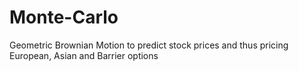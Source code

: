 # Monte-Carlo
Geometric Brownian Motion to predict stock prices and thus pricing European, Asian and Barrier options
